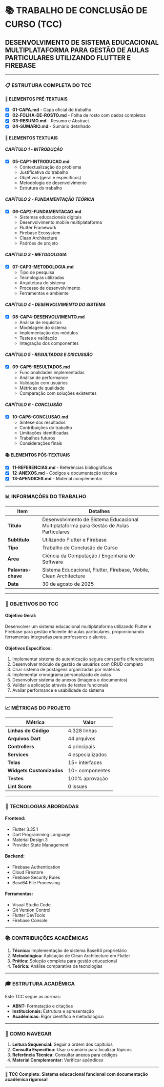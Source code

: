 # 📚 **TRABALHO DE CONCLUSÃO DE CURSO (TCC)**

## **DESENVOLVIMENTO DE SISTEMA EDUCACIONAL MULTIPLATAFORMA PARA GESTÃO DE AULAS PARTICULARES UTILIZANDO FLUTTER E FIREBASE**

---

### 📋 **ESTRUTURA COMPLETA DO TCC**

#### **📖 ELEMENTOS PRÉ-TEXTUAIS**

- [x] **01-CAPA.md** - Capa oficial do trabalho
- [x] **02-FOLHA-DE-ROSTO.md** - Folha de rosto com dados completos
- [x] **03-RESUMO.md** - Resumo e Abstract
- [x] **04-SUMARIO.md** - Sumário detalhado

#### **📝 ELEMENTOS TEXTUAIS**

##### **CAPÍTULO 1 - INTRODUÇÃO**

- [x] **05-CAP1-INTRODUCAO.md**
  - Contextualização do problema
  - Justificativa do trabalho
  - Objetivos (geral e específicos)
  - Metodologia de desenvolvimento
  - Estrutura do trabalho

##### **CAPÍTULO 2 - FUNDAMENTAÇÃO TEÓRICA**

- [x] **06-CAP2-FUNDAMENTACAO.md**
  - Sistemas educacionais digitais
  - Desenvolvimento mobile multiplataforma
  - Flutter Framework
  - Firebase Ecosystem
  - Clean Architecture
  - Padrões de projeto

##### **CAPÍTULO 3 - METODOLOGIA**

- [x] **07-CAP3-METODOLOGIA.md**
  - Tipo de pesquisa
  - Tecnologias utilizadas
  - Arquitetura do sistema
  - Processo de desenvolvimento
  - Ferramentas e ambiente

##### **CAPÍTULO 4 - DESENVOLVIMENTO DO SISTEMA**

- [x] **08-CAP4-DESENVOLVIMENTO.md**
  - Análise de requisitos
  - Modelagem do sistema
  - Implementação dos módulos
  - Testes e validação
  - Integração dos componentes

##### **CAPÍTULO 5 - RESULTADOS E DISCUSSÃO**

- [x] **09-CAP5-RESULTADOS.md**
  - Funcionalidades implementadas
  - Análise de performance
  - Validação com usuários
  - Métricas de qualidade
  - Comparação com soluções existentes

##### **CAPÍTULO 6 - CONCLUSÃO**

- [x] **10-CAP6-CONCLUSAO.md**
  - Síntese dos resultados
  - Contribuições do trabalho
  - Limitações identificadas
  - Trabalhos futuros
  - Considerações finais

#### **📚 ELEMENTOS PÓS-TEXTUAIS**

- [x] **11-REFERENCIAS.md** - Referências bibliográficas
- [x] **12-ANEXOS.md** - Códigos e documentação técnica
- [x] **13-APENDICES.md** - Material complementar

---

### 📊 **INFORMAÇÕES DO TRABALHO**

| Item               | Detalhes                                                                                 |
| ------------------ | ---------------------------------------------------------------------------------------- |
| **Título**         | Desenvolvimento de Sistema Educacional Multiplataforma para Gestão de Aulas Particulares |
| **Subtítulo**      | Utilizando Flutter e Firebase                                                            |
| **Tipo**           | Trabalho de Conclusão de Curso                                                           |
| **Área**           | Ciência da Computação / Engenharia de Software                                           |
| **Palavras-chave** | Sistema Educacional, Flutter, Firebase, Mobile, Clean Architecture                       |
| **Data**           | 30 de agosto de 2025                                                                     |

---

### 🎯 **OBJETIVOS DO TCC**

#### **Objetivo Geral:**

Desenvolver um sistema educacional multiplataforma utilizando Flutter e Firebase para gestão eficiente de aulas particulares, proporcionando ferramentas integradas para professores e alunos.

#### **Objetivos Específicos:**

1. Implementar sistema de autenticação segura com perfis diferenciados
2. Desenvolver módulo de gestão de usuários com CRUD completo
3. Criar sistema de postagens organizadas por matérias
4. Implementar cronograma personalizado de aulas
5. Desenvolver sistema de anexos (imagens e documentos)
6. Validar a aplicação através de testes funcionais
7. Avaliar performance e usabilidade do sistema

---

### 📈 **MÉTRICAS DO PROJETO**

| Métrica                  | Valor            |
| ------------------------ | ---------------- |
| **Linhas de Código**     | 4.328 linhas     |
| **Arquivos Dart**        | 44 arquivos      |
| **Controllers**          | 4 principais     |
| **Services**             | 4 especializados |
| **Telas**                | 15+ interfaces   |
| **Widgets Customizados** | 10+ componentes  |
| **Testes**               | 100% aprovação   |
| **Lint Score**           | 0 issues         |

---

### 🔧 **TECNOLOGIAS ABORDADAS**

#### **Frontend:**

- Flutter 3.35.1
- Dart Programming Language
- Material Design 3
- Provider State Management

#### **Backend:**

- Firebase Authentication
- Cloud Firestore
- Firebase Security Rules
- Base64 File Processing

#### **Ferramentas:**

- Visual Studio Code
- Git Version Control
- Flutter DevTools
- Firebase Console

---

### 📚 **CONTRIBUIÇÕES ACADÊMICAS**

1. **Técnica:** Implementação de sistema Base64 proprietário
2. **Metodológica:** Aplicação de Clean Architecture em Flutter
3. **Prática:** Solução completa para gestão educacional
4. **Teórica:** Análise comparativa de tecnologias

---

### 🎓 **ESTRUTURA ACADÊMICA**

Este TCC segue as normas:

- **ABNT:** Formatação e citações
- **Institucionais:** Estrutura e apresentação
- **Acadêmicas:** Rigor científico e metodológico

---

### 📖 **COMO NAVEGAR**

1. **Leitura Sequencial:** Seguir a ordem dos capítulos
2. **Consulta Específica:** Usar o sumário para localizar tópicos
3. **Referência Técnica:** Consultar anexos para códigos
4. **Material Complementar:** Verificar apêndices

---

**🚀 TCC Completo: Sistema educacional funcional com documentação acadêmica rigorosa!**
